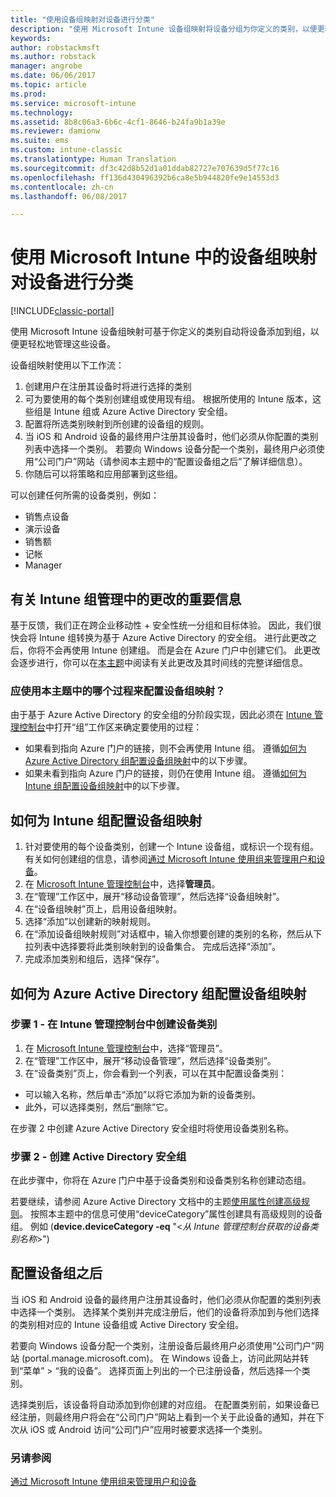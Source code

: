 ```yaml
---
title: "使用设备组映射对设备进行分类"
description: "使用 Microsoft Intune 设备组映射将设备分组为你定义的类别，以便更轻松地管理这些设备。"
keywords: 
author: robstackmsft
ms.author: robstack
manager: angrobe
ms.date: 06/06/2017
ms.topic: article
ms.prod: 
ms.service: microsoft-intune
ms.technology: 
ms.assetid: 8b8c06a3-6b6c-4cf1-8646-b24fa9b1a39e
ms.reviewer: damionw
ms.suite: ems
ms.custom: intune-classic
ms.translationtype: Human Translation
ms.sourcegitcommit: df3c42d8b52d1a01ddab82727e707639d5f77c16
ms.openlocfilehash: ff136d430496392b6ca8e5b944820fe9e14553d3
ms.contentlocale: zh-cn
ms.lasthandoff: 06/08/2017

---
```


# <a name="categorize-devices-with-device-group-mapping-in-microsoft-intune"></a>使用 Microsoft Intune 中的设备组映射对设备进行分类

[!INCLUDE[classic-portal](../includes/classic-portal.md)]

使用 Microsoft Intune 设备组映射可基于你定义的类别自动将设备添加到组，以便更轻松地管理这些设备。 

设备组映射使用以下工作流：
1. 创建用户在注册其设备时将进行选择的类别
2. 可为要使用的每个类别创建组或使用现有组。 根据所使用的 Intune 版本，这些组是 Intune 组或 Azure Active Directory 安全组。
2. 配置将所选类别映射到所创建的设备组的规则。
3. 当 iOS 和 Android 设备的最终用户注册其设备时，他们必须从你配置的类别列表中选择一个类别。 若要向 Windows 设备分配一个类别，最终用户必须使用“公司门户”网站（请参阅本主题中的“配置设备组之后”了解详细信息）。
4. 你随后可以将策略和应用部署到这些组。

可以创建任何所需的设备类别，例如：
* 销售点设备
* 演示设备
* 销售额
* 记帐
* Manager

## <a name="important-information-about-a-change-in-group-management-for-intune"></a>有关 Intune 组管理中的更改的重要信息

基于反馈，我们正在跨企业移动性 + 安全性统一分组和目标体验。 因此，我们很快会将 Intune 组转换为基于 Azure Active Directory 的安全组。 进行此更改之后，你将不会再使用 Intune 创建组。 而是会在 Azure 门户中创建它们。 此更改会逐步进行，你可以在[本主题](use-groups-to-manage-users-and-devices-with-microsoft-intune.md)中阅读有关此更改及其时间线的完整详细信息。

### <a name="which-procedure-in-this-topic-should-you-use-to-configure-device-group-mapping"></a>应使用本主题中的哪个过程来配置设备组映射？

由于基于 Azure Active Directory 的安全组的分阶段实现，因此必须在 [Intune 管理控制台](https://manage.microsoft.com)中打开“组”工作区来确定要使用的过程：

-  如果看到指向 Azure 门户的链接，则不会再使用 Intune 组。 遵循[如何为 Azure Active Directory 组配置设备组映射](/intune-classic/deploy-use/categorize-devices-with-device-group-mapping-in-microsoft-intune#how-to-configure-device-group-mapping-for-azure-active-directory-groups)中的以下步骤。
-  如果未看到指向 Azure 门户的链接，则仍在使用 Intune 组。 遵循[如何为 Intune 组配置设备组映射](/intune-classic/deploy-use/categorize-devices-with-device-group-mapping-in-microsoft-intune#how-to-configure-device-group-mapping-for-intune-groups)中的以下步骤。

## <a name="how-to-configure-device-group-mapping-for-intune-groups"></a>如何为 Intune 组配置设备组映射
1. 针对要使用的每个设备类别，创建一个 Intune 设备组，或标识一个现有组。 有关如何创建组的信息，请参阅[通过 Microsoft Intune 使用组来管理用户和设备](use-groups-to-manage-users-and-devices-with-microsoft-intune.md)。
2. 在 [Microsoft Intune 管理控制台](https://manage.microsoft.com)中，选择**管理员**。
3. 在“管理”工作区中，展开“移动设备管理”，然后选择“设备组映射”。
4. 在“设备组映射”页上，启用设备组映射。
5. 选择“添加”以创建新的映射规则。
6. 在“添加设备组映射规则”对话框中，输入你想要创建的类别的名称，然后从下拉列表中选择要将此类别映射到的设备集合。 完成后选择“添加”。
7. 完成添加类别和组后，选择“保存”。



## <a name="how-to-configure-device-group-mapping-for-azure-active-directory-groups"></a>如何为 Azure Active Directory 组配置设备组映射

### <a name="step-1---create-device-categories-in-the-intune-administration-console"></a>步骤 1 - 在 Intune 管理控制台中创建设备类别
1. 在 [Microsoft Intune 管理控制台](https://manage.microsoft.com)中，选择“管理员”。
3. 在“管理”工作区中，展开“移动设备管理”，然后选择“设备类别”。
4. 在“设备类别”页上，你会看到一个列表，可以在其中配置设备类别： 
- 可以输入名称，然后单击“添加”以将它添加为新的设备类别。
- 此外，可以选择类别，然后“删除”它。

在步骤 2 中创建 Azure Active Directory 安全组时将使用设备类别名称。

### <a name="step-2---create-azure-active-directory-security-groups"></a>步骤 2 - 创建 Active Directory 安全组

在此步骤中，你将在 Azure 门户中基于设备类别和设备类别名称创建动态组。

若要继续，请参阅 Azure Active Directory 文档中的主题[使用属性创建高级规则](https://azure.microsoft.com/documentation/articles/active-directory-accessmanagement-groups-with-advanced-rules/#using-attributes-to-create-rules-for-device-objects)。
按照本主题中的信息可使用“deviceCategory”属性创建具有高级规则的设备组。
例如 (**device.deviceCategory -eq** "<*从 Intune 管理控制台获取的设备类别名称*>")


## <a name="after-you-configure-device-groups"></a>配置设备组之后

当 iOS 和 Android 设备的最终用户注册其设备时，他们必须从你配置的类别列表中选择一个类别。 选择某个类别并完成注册后，他们的设备将添加到与他们选择的类别相对应的 Intune 设备组或 Active Directory 安全组。

若要向 Windows 设备分配一个类别，注册设备后最终用户必须使用“公司门户”网站 (portal.manage.microsoft.com)。 在 Windows 设备上，访问此网站并转到“菜单” > “我的设备”。 选择页面上列出的一个已注册设备，然后选择一个类别。 

选择类别后，该设备将自动添加到你创建的对应组。 在配置类别前，如果设备已经注册，则最终用户将会在“公司门户”网站上看到一个关于此设备的通知，并在下次从 iOS 或 Android 访问“公司门户”应用时被要求选择一个类别。



### <a name="see-also"></a>另请参阅
[通过 Microsoft Intune 使用组来管理用户和设备](use-groups-to-manage-users-and-devices-with-microsoft-intune.md)

